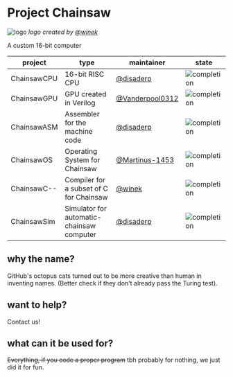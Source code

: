# Project Chainsaw 
![logo](http://rawgit.com/disaderp/automatic-chainsaw/master/SCHEMATIC/chainsaw.svg)
*logo created by [@winek](https://github.com/winek)*

A custom 16-bit computer

|project|type|maintainer|state|
|---|---|---|---|
|ChainsawCPU|16-bit RISC CPU|[@disaderp](https://github.com/disaderp)|![completion](https://img.shields.io/badge/completion-100%25-brightgreen.svg?maxAge=3600)|
|ChainsawGPU|GPU created in Verilog|[@Vanderpool0312](https://github.com/Vanderpool0312)|![completion](https://img.shields.io/badge/completion-100%25-brightgreen.svg?maxAge=3600)|
|ChainsawASM|Assembler for the machine code|[@disaderp](https://github.com/disaderp)|![completion](https://img.shields.io/badge/completion-100%25-brightgreen.svg?maxAge=3600)|
|ChainsawOS|Operating System for Chainsaw|[@Martinus-1453](https://github.com/Martinus-1453)|![completion](https://img.shields.io/badge/completion-75%25-yellow.svg?maxAge=3600)|
|ChainsawC--|Compiler for a subset of C for Chainsaw|[@winek](https://github.com/disaderp)|![completion](https://img.shields.io/badge/completion-80%25-yellow.svg?maxAge=3600)|
|ChainsawSim|Simulator for automatic-chainsaw computer|[@disaderp](https://github.com/disaderp)|![completion](https://img.shields.io/badge/completion-100%25-brightgreen.svg?maxAge=3600)|


## why the name?


GitHub's octopus cats turned out to be more creative than human in inventing names. (Better check if they don't already pass the Turing test).

## want to help?

Contact us!

## what can it be used for?

~~Everything, if you code a proper program~~ tbh probably for nothing, we just did it for fun.


